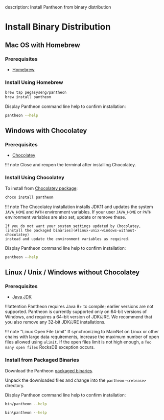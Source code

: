 description: Install Pantheon from binary distribution
<!--- END of page meta data -->

# Install Binary Distribution

## Mac OS with Homebrew

### Prerequisites

* [Homebrew](https://brew.sh/)

### Install Using Homebrew

```bash
brew tap pegasyseng/pantheon
brew install pantheon
```
Display Pantheon command line help to confirm installation: 

```bash
pantheon --help
```

## Windows with Chocolatey 

### Prerequisites

* [Chocolatey](Install-Chocolatey.md)

!!! note
    Close and reopen the terminal after installing Chocolatey. 

### Install Using Chocolatey

To install from [Chocolatey package](https://chocolatey.org/packages/pantheon/): 

```bat
choco install pantheon
``` 

!!! note 
    The Chocolatey installation installs JDK11 and updates the system `JAVA_HOME` and `PATH` environment variables. 
    If your user `JAVA_HOME` or `PATH` environment variables are also set, update or remove these. 
    
    If you do not want your system settings updated by Chocolatey, [install the packaged binaries](#linux-unix-windows-without-chocolatey) 
    instead and update the environment variables as required. 

Display Pantheon command line help to confirm installation: 

```bat
pantheon --help
```

## Linux / Unix / Windows without Chocolatey

### Prerequisites 

* [Java JDK](http://www.oracle.com/technetwork/java/javase/downloads/index.html)

!!!attention
    Pantheon requires Java 8+ to compile; earlier versions are not supported.
    Pantheon is currently supported only on 64-bit versions of Windows, and requires a 64-bit version of JDK/JRE. 
    We recommend that you also remove any 32-bit JDK/JRE installations.
    
!!! note "Linux Open File Limit"
    If synchronizing to MainNet on Linux or other chains with large data requirements, increase the maximum 
    number of open files allowed using `ulimit`. If the open files limit is not high enough, a `Too many open files` RocksDB exception occurs. 

### Install from Packaged Binaries

Download the Pantheon [packaged binaries](https://bintray.com/consensys/pegasys-repo/pantheon/_latestVersion#files).

Unpack the downloaded files and change into the `pantheon-<release>` directory. 

Display Pantheon command line help to confirm installation: 

```bash tab="Linux/macOS"
bin/pantheon --help
```

```bat tab="Windows"
bin\pantheon --help
```